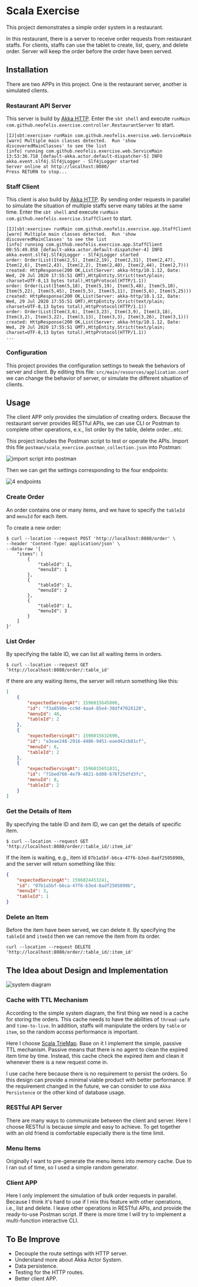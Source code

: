 # Scala Exercise

This project demonstrates a simple order system in a restaurant.

In this restaurant, there is a server to receive order requests from restaurant staffs. 
For clients, staffs can use the tablet to create, list, query, and delete order.
Server will keep the order before the order have been served.

## Installation

There are two APPs in this project. One is the restaurant server, another is simulated clients.

### Restaurant API Server

This server is build by [Akka HTTP](https://doc.akka.io/docs/akka-http/current/index.html). 
Enter the `sbt shell` and execute `runMain com.github.neofelis.exercise.controller.RestaurantServer` to start.

```shell script
[IJ]sbt:exercise> runMain com.github.neofelis.exercise.web.ServiceMain
[warn] Multiple main classes detected.  Run 'show discoveredMainClasses' to see the list
[info] running com.github.neofelis.exercise.web.ServiceMain 
13:53:36.718 [default-akka.actor.default-dispatcher-5] INFO akka.event.slf4j.Slf4jLogger - Slf4jLogger started
Server online at http://localhost:8080/
Press RETURN to stop...
```

### Staff Client

This client is also build by [Akka HTTP](https://doc.akka.io/docs/akka-http/current/index.html). 
By sending order requests in parallel to simulate the situation of multiple staffs serve many tables at the same time. 
Enter the `sbt shell` and execute `runMain com.github.neofelis.exercise.StaffClient` to start.

```shell script
[IJ]sbt:exercise> runMain com.github.neofelis.exercise.app.StaffClient
[warn] Multiple main classes detected.  Run 'show discoveredMainClasses' to see the list
[info] running com.github.neofelis.exercise.app.StaffClient 
00:55:49.858 [default-akka.actor.default-dispatcher-4] INFO akka.event.slf4j.Slf4jLogger - Slf4jLogger started
order: Order(List(Item(2,5), Item(2,19), Item(2,31), Item(2,47), Item(2,6), Item(2,43), Item(2,2), Item(2,40), Item(2,44), Item(2,7))) created: HttpResponse(200 OK,List(Server: akka-http/10.1.12, Date: Wed, 29 Jul 2020 17:55:51 GMT),HttpEntity.Strict(text/plain; charset=UTF-8,13 bytes total),HttpProtocol(HTTP/1.1))
order: Order(List(Item(5,18), Item(5,19), Item(5,48), Item(5,10), Item(5,22), Item(5,45), Item(5,5), Item(5,11), Item(5,6), Item(5,25))) created: HttpResponse(200 OK,List(Server: akka-http/10.1.12, Date: Wed, 29 Jul 2020 17:55:51 GMT),HttpEntity.Strict(text/plain; charset=UTF-8,13 bytes total),HttpProtocol(HTTP/1.1))
order: Order(List(Item(3,6), Item(3,23), Item(3,9), Item(3,18), Item(3,2), Item(3,22), Item(3,13), Item(3,3), Item(3,26), Item(3,1))) created: HttpResponse(200 OK,List(Server: akka-http/10.1.12, Date: Wed, 29 Jul 2020 17:55:51 GMT),HttpEntity.Strict(text/plain; charset=UTF-8,13 bytes total),HttpProtocol(HTTP/1.1))
...
```

### Configuration

This project provides the configuration settings to tweak the behaviors of server and client. 
By editing this file: `src/main/resources/application.conf` we can change the behavior of server, or simulate the different situation of clients.

## Usage

The client APP only provides the simulation of creating orders. 
Because the restaurant server provides RESTful APIs, we can use CLI or Postman to complete other operations, e.x., list order by the table, delete order...etc. 

This project includes the Postman script to test or operate the APIs. Import this file `postman/scala_exercise.postman_collection.json` into Postman:

![import script into postman](https://user-images.githubusercontent.com/13026209/88796842-8ef25080-d1cc-11ea-8573-fdec8c74c5f7.png)

Then we can get the settings corresponding to the four endpoints:

![4 endpoints](https://user-images.githubusercontent.com/13026209/88797117-032cf400-d1cd-11ea-9f41-29a356f0e0f5.png)

### Create Order

An order contains one or many items, and we have to specify the `tableId` and `menuId` for each item.

To create a new order:

```shell script
$ curl --location --request POST 'http://localhost:8080/order' \
--header 'Content-Type: application/json' \
--data-raw '{
    "items": [
        {
            "tableId": 1,
            "menuId": 1
        },
        {
            "tableId": 1,
            "menuId": 2
        },
        {
            "tableId": 1,
            "menuId": 3
        }
    ]
}'
```

### List Order

By specifying the table ID, we can list all waiting items in orders.

```shell script
$ curl --location --request GET 'http://localhost:8080/order/:table_id'
```

If there are any waiting items, the server will return something like this:

```json
[
    {
        "expectedServingAt": 1596015645800,
        "id": "f3a8590e-cc9d-4aa4-85e4-38df47028120",
        "menuId": 48,
        "tableId": 2
    },
    {
        "expectedServingAt": 1596015632690,
        "id": "a3eae248-2916-4486-9451-eaed42cb81cf",
        "menuId": 6,
        "tableId": 2
    },
    {
        "expectedServingAt": 1596015651831,
        "id": "71bed766-4e79-4821-bd08-676f25dfd3fc",
        "menuId": 8,
        "tableId": 2
    }
]
```

### Get the Details of Item

By specifying the table ID and item ID, we can get the details of specific item.

```shell script
$ curl --location --request GET 'http://localhost:8080/order/:table_id/:item_id'
```

If the item is waiting, e.g., item id `07b1a5bf-b6ca-47f6-b3ed-8adf2505890b`, and the server will return something like this:

```json
{
    "expectedServingAt": 1596024453241,
    "id": "07b1a5bf-b6ca-47f6-b3ed-8adf2505890b",
    "menuId": 3,
    "tableId": 1
}
```

### Delete an Item

Before the item have been served, we can delete it. By specifying the `tableId` and `itemId` then we can remove the item from its order.

```shell script
curl --location --request DELETE 'http://localhost:8080/order/:table_id/:item_id'
``` 

## The Idea about Design and Implementation

![system diagram](https://user-images.githubusercontent.com/13026209/88793161-94e53300-d1c6-11ea-9a67-829e64a895c2.png)

### Cache with TTL Mechanism

According to the simple system diagram, the first thing we need is a cache for storing the orders. This cache needs to have the abilities of `thread-safe` and `time-to-live`.
In addition, staffs will manipulate the orders by `table` or `item`, so the random access performance is important.

Here I choose [Scala TrieMap](https://www.scala-lang.org/api/2.12.2/scala/collection/concurrent/TrieMap.html). Base on it I implement the simple, passive TTL mechanism. 
Passive means that there is no agent to clean the expired item time by time. Instead, this cache check the expired item and clean it whenever there is a new request come in.

I use cache here because there is no requirement to persist the orders. So this design can provide a minimal viable product with better performance.
If the requirement changed in the future, we can consider to use `Akka Persistence` or the other kind of database usage.

### RESTful API Server

There are many ways to communicate between the client and server. Here I choose RESTful is because simple and easy to achieve.
To get together with an old friend is comfortable especially there is the time limit.   

### Menu Items

Originally I want to pre-generate the menu items into memory cache. Due to I ran out of time, so I used a simple random generator.

### Client APP

Here I only implement the simulation of bulk order requests in parallel. Because I think it's hard to use if I mix this feature with other operations, i.e., list and delete.
I leave other operations in RESTful APIs, and provide the ready-to-use Postman script. If there is more time I will try to implement a multi-function interactive CLI.

## To Be Improve

* Decouple the route settings with HTTP server.
* Understand more about Akka Actor System.
* Data persistence.
* Testing for the HTTP routes.
* Better client APP.